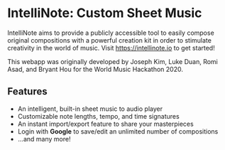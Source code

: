 # IntelliNote: Custom Sheet Music

IntelliNote aims to provide a publicly accessible tool to easily compose original compositions with a powerful creation kit in order to stimulate creativity in the world of music. Visit https://intellinote.io to get started!

This webapp was originally developed by Joseph Kim, Luke Duan, Romi Asad, and Bryant Hou for the World Music Hackathon 2020. 

## Features

- An intelligent, built-in sheet music to audio player  
- Customizable note lengths, tempo, and time signatures 
- An instant import/export feature to share your masterpieces
- Login with **Google** to save/edit an unlimited number of compositions
- ...and many more!
    
